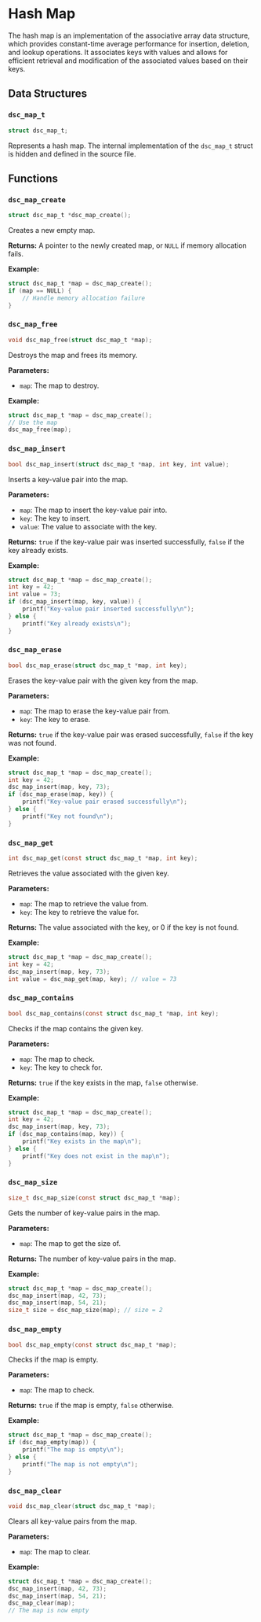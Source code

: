 # Hash Map

The hash map is an implementation of the associative array data structure, which provides constant-time average performance for insertion, deletion, and lookup operations. It associates keys with values and allows for efficient retrieval and modification of the associated values based on their keys.

## Data Structures

### `dsc_map_t`

```c
struct dsc_map_t;
```

Represents a hash map. The internal implementation of the `dsc_map_t` struct is hidden and defined in the source file.

## Functions

### `dsc_map_create`

```c
struct dsc_map_t *dsc_map_create();
```

Creates a new empty map.

**Returns:** A pointer to the newly created map, or `NULL` if memory allocation fails.

**Example:**

```c
struct dsc_map_t *map = dsc_map_create();
if (map == NULL) {
    // Handle memory allocation failure
}
```

### `dsc_map_free`

```c
void dsc_map_free(struct dsc_map_t *map);
```

Destroys the map and frees its memory.

**Parameters:**
- `map`: The map to destroy.

**Example:**

```c
struct dsc_map_t *map = dsc_map_create();
// Use the map
dsc_map_free(map);
```

### `dsc_map_insert`

```c
bool dsc_map_insert(struct dsc_map_t *map, int key, int value);
```

Inserts a key-value pair into the map.

**Parameters:**
- `map`: The map to insert the key-value pair into.
- `key`: The key to insert.
- `value`: The value to associate with the key.

**Returns:** `true` if the key-value pair was inserted successfully, `false` if the key already exists.

**Example:**

```c
struct dsc_map_t *map = dsc_map_create();
int key = 42;
int value = 73;
if (dsc_map_insert(map, key, value)) {
    printf("Key-value pair inserted successfully\n");
} else {
    printf("Key already exists\n");
}
```

### `dsc_map_erase`

```c
bool dsc_map_erase(struct dsc_map_t *map, int key);
```

Erases the key-value pair with the given key from the map.

**Parameters:**
- `map`: The map to erase the key-value pair from.
- `key`: The key to erase.

**Returns:** `true` if the key-value pair was erased successfully, `false` if the key was not found.

**Example:**

```c
struct dsc_map_t *map = dsc_map_create();
int key = 42;
dsc_map_insert(map, key, 73);
if (dsc_map_erase(map, key)) {
    printf("Key-value pair erased successfully\n");
} else {
    printf("Key not found\n");
}
```

### `dsc_map_get`

```c
int dsc_map_get(const struct dsc_map_t *map, int key);
```

Retrieves the value associated with the given key.

**Parameters:**
- `map`: The map to retrieve the value from.
- `key`: The key to retrieve the value for.

**Returns:** The value associated with the key, or 0 if the key is not found.

**Example:**

```c
struct dsc_map_t *map = dsc_map_create();
int key = 42;
dsc_map_insert(map, key, 73);
int value = dsc_map_get(map, key); // value = 73
```

### `dsc_map_contains`

```c
bool dsc_map_contains(const struct dsc_map_t *map, int key);
```

Checks if the map contains the given key.

**Parameters:**
- `map`: The map to check.
- `key`: The key to check for.

**Returns:** `true` if the key exists in the map, `false` otherwise.

**Example:**

```c
struct dsc_map_t *map = dsc_map_create();
int key = 42;
dsc_map_insert(map, key, 73);
if (dsc_map_contains(map, key)) {
    printf("Key exists in the map\n");
} else {
    printf("Key does not exist in the map\n");
}
```

### `dsc_map_size`

```c
size_t dsc_map_size(const struct dsc_map_t *map);
```

Gets the number of key-value pairs in the map.

**Parameters:**
- `map`: The map to get the size of.

**Returns:** The number of key-value pairs in the map.

**Example:**

```c
struct dsc_map_t *map = dsc_map_create();
dsc_map_insert(map, 42, 73);
dsc_map_insert(map, 54, 21);
size_t size = dsc_map_size(map); // size = 2
```

### `dsc_map_empty`

```c
bool dsc_map_empty(const struct dsc_map_t *map);
```

Checks if the map is empty.

**Parameters:**
- `map`: The map to check.

**Returns:** `true` if the map is empty, `false` otherwise.

**Example:**

```c
struct dsc_map_t *map = dsc_map_create();
if (dsc_map_empty(map)) {
    printf("The map is empty\n");
} else {
    printf("The map is not empty\n");
}
```

### `dsc_map_clear`

```c
void dsc_map_clear(struct dsc_map_t *map);
```

Clears all key-value pairs from the map.

**Parameters:**
- `map`: The map to clear.

**Example:**

```c
struct dsc_map_t *map = dsc_map_create();
dsc_map_insert(map, 42, 73);
dsc_map_insert(map, 54, 21);
dsc_map_clear(map);
// The map is now empty
```
